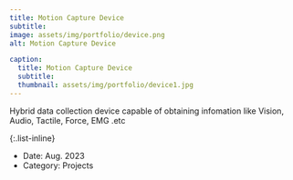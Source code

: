 ```yaml
---
title: Motion Capture Device
subtitle: 
image: assets/img/portfolio/device.png
alt: Motion Capture Device

caption:
  title: Motion Capture Device
  subtitle: 
  thumbnail: assets/img/portfolio/device1.jpg
---
```


Hybrid data collection device capable of obtaining infomation like Vision, Audio, Tactile, Force, EMG .etc

{:.list-inline}
- Date: Aug. 2023
- Category: Projects

